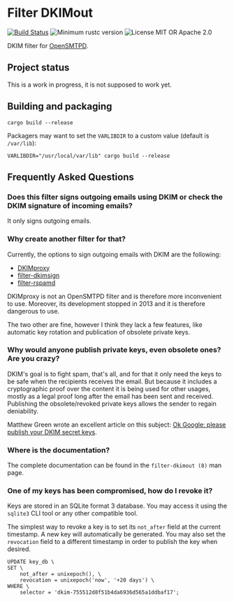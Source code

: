 # Filter DKIMout

[![Build Status](https://github.com/breard-r/opensmtpd-filter-dkimout/actions/workflows/ci.yml/badge.svg)](https://github.com/breard-r/opensmtpd-filter-dkimout/actions/workflows/ci.yml)
![Minimum rustc version](https://img.shields.io/badge/rustc-1.64.0+-lightgray.svg)
![License MIT OR Apache 2.0](https://img.shields.io/badge/license-MIT%20OR%20Apache--2.0-blue)

DKIM filter for [OpenSMTPD](https://www.opensmtpd.org/).


## Project status

This is a work in progress, it is not supposed to work yet.


## Building and packaging

```
cargo build --release
```

Packagers may want to set the `VARLIBDIR` to a custom value (default is `/var/lib`):

```
VARLIBDIR="/usr/local/var/lib" cargo build --release
```


## Frequently Asked Questions

### Does this filter signs outgoing emails using DKIM or check the DKIM signature of incoming emails?

It only signs outgoing emails.

### Why create another filter for that?

Currently, the options to sign outgoing emails with DKIM are the following:
- [DKIMproxy](https://dkimproxy.sourceforge.net/usage.html)
- [filter-dkimsign](https://imperialat.at/dev/filter-dkimsign/)
- [filter-rspamd](https://github.com/poolpOrg/filter-rspamd)

DKIMproxy is not an OpenSMTPD filter and is therefore more inconvenient to use. Moreover, its development stopped in 2013 and it is therefore dangerous to use.

The two other are fine, however I think they lack a few features, like automatic key rotation and publication of obsolete private keys.

### Why would anyone publish private keys, even obsolete ones? Are you crazy?

DKIM's goal is to fight spam, that's all, and for that it only need the keys to be safe when the recipients receives the email. But because it includes a cryptographic proof over the content it is being used for other usages, mostly as a legal proof long after the email has been sent and received. Publishing the obsolete/revoked private keys allows the sender to regain deniability.

Matthew Green wrote an excellent article on this subject: [Ok Google: please publish your DKIM secret keys](https://blog.cryptographyengineering.com/2020/11/16/ok-google-please-publish-your-dkim-secret-keys/).

### Where is the documentation?

The complete documentation can be found in the `filter-dkimout (8)` man page.

### One of my keys has been compromised, how do I revoke it?

Keys are stored in an SQLite format 3 database. You may access it using the `sqlite3` CLI tool or any other compatible tool.

The simplest way to revoke a key is to set its `not_after` field at the current timestamp. A new key will automatically be generated. You may also set the `revocation` field to a different timestamp in order to publish the key when desired.

```
UPDATE key_db \
SET \
    not_after = unixepoch(), \
    revocation = unixepoch('now', '+20 days') \
WHERE \
    selector = 'dkim-755512d8f51b4da6936d565a1ddbaf17';
```
